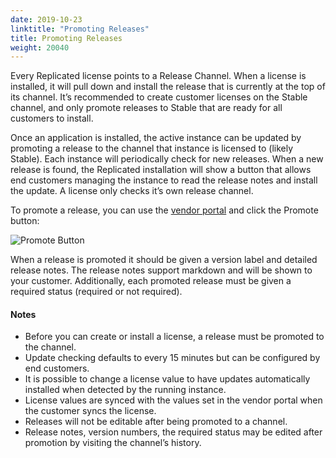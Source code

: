 ```yaml
---
date: 2019-10-23
linktitle: "Promoting Releases"
title: Promoting Releases
weight: 20040
---
```


Every Replicated license points to a Release Channel. When a license is installed, it will pull down and install the release that is currently at the top of its channel. It’s recommended to create customer licenses on the Stable channel, and only promote releases to Stable that are ready for all customers to install.

Once an application is installed, the active instance can be updated by promoting a release to the channel that instance is licensed to (likely Stable). Each instance will periodically check for new releases. When a new release is found, the Replicated installation will show a button that allows end customers managing the instance to read the release notes and install the update. A license only checks it’s own release channel.

To promote a release, you can use the [vendor portal](https://vendor.replicated.com) and click the Promote button:

![Promote Button](/images/promote-button.png)

When a release is promoted it should be given a version label and detailed release notes. The release notes support markdown and will be shown to your customer. Additionally, each promoted release must be given a required status (required or not required).

#### Notes

- Before you can create or install a license, a release must be promoted to the channel.
- Update checking defaults to every 15 minutes but can be configured by end customers.
- It is possible to change a license value to have updates automatically installed when detected by the running instance.
- License values are synced with the values set in the vendor portal when the customer syncs the license.
- Releases will not be editable after being promoted to a channel.
- Release notes, version numbers, the required status may be edited after promotion by visiting the channel’s history.
